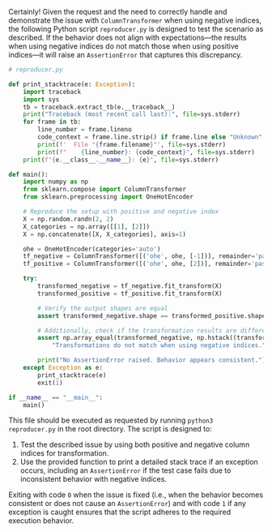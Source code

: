 Certainly! Given the request and the need to correctly handle and demonstrate the issue with `ColumnTransformer` when using negative indices, the following Python script `reproducer.py` is designed to test the scenario as described. If the behavior does not align with expectations—the results when using negative indices do not match those when using positive indices—it will raise an `AssertionError` that captures this discrepancy.

```python
# reproducer.py

def print_stacktrace(e: Exception):
    import traceback
    import sys
    tb = traceback.extract_tb(e.__traceback__)
    print("Traceback (most recent call last):", file=sys.stderr)
    for frame in tb:
        line_number = frame.lineno
        code_context = frame.line.strip() if frame.line else "Unknown"
        print(f'  File "{frame.filename}"', file=sys.stderr)
        print(f"    {line_number}: {code_context}", file=sys.stderr)
    print(f"{e.__class__.__name__}: {e}", file=sys.stderr)

def main():
    import numpy as np
    from sklearn.compose import ColumnTransformer
    from sklearn.preprocessing import OneHotEncoder

    # Reproduce the setup with positive and negative index
    X = np.random.randn(2, 2)
    X_categories = np.array([[1], [2]])
    X = np.concatenate([X, X_categories], axis=1)

    ohe = OneHotEncoder(categories='auto')
    tf_negative = ColumnTransformer([('ohe', ohe, [-1])], remainder='passthrough')
    tf_positive = ColumnTransformer([('ohe', ohe, [2])], remainder='passthrough')

    try:
        transformed_negative = tf_negative.fit_transform(X)
        transformed_positive = tf_positive.fit_transform(X)

        # Verify the output shapes are equal
        assert transformed_negative.shape == transformed_positive.shape, "The output shapes do not match."

        # Additionally, check if the transformation results are different
        assert np.array_equal(transformed_negative, np.hstack((transformed_positive, X[:, [-1]]))), \
            "Transformations do not match when using negative indices."

        print("No AssertionError raised. Behavior appears consistent.")
    except Exception as e:
        print_stacktrace(e)
        exit(1)

if __name__ == "__main__":
    main()
```

This file should be executed as requested by running `python3 reproducer.py` in the root directory. The script is designed to:

1. Test the described issue by using both positive and negative column indices for transformation.
2. Use the provided function to print a detailed stack trace if an exception occurs, including an `AssertionError` if the test case fails due to inconsistent behavior with negative indices.

Exiting with code `0` when the issue is fixed (i.e., when the behavior becomes consistent or does not cause an `AssertionError`) and with code `1` if any exception is caught ensures that the script adheres to the required execution behavior.